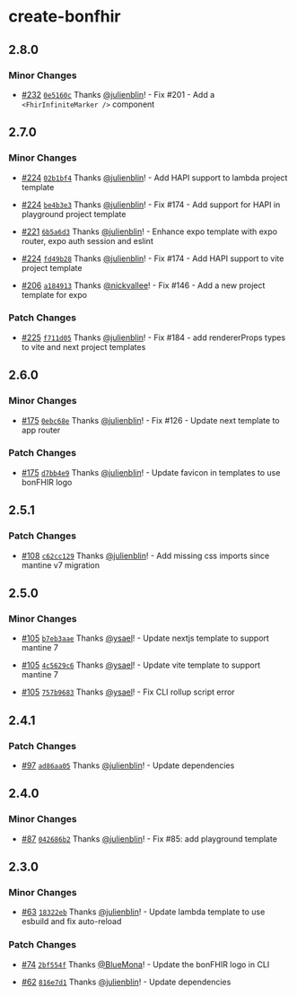 # create-bonfhir

## 2.8.0

### Minor Changes

- [#232](https://github.com/bonfhir/bonfhir/pull/232) [`0e5160c`](https://github.com/bonfhir/bonfhir/commit/0e5160c48d5add91f1258712acaf96df77f0b505) Thanks [@julienblin](https://github.com/julienblin)! - Fix #201 - Add a `<FhirInfiniteMarker />` component

## 2.7.0

### Minor Changes

- [#224](https://github.com/bonfhir/bonfhir/pull/224) [`02b1bf4`](https://github.com/bonfhir/bonfhir/commit/02b1bf4b75cb8cda9aaf9b9526e8caa14e6606ca) Thanks [@julienblin](https://github.com/julienblin)! - Add HAPI support to lambda project template

- [#224](https://github.com/bonfhir/bonfhir/pull/224) [`be4b3e3`](https://github.com/bonfhir/bonfhir/commit/be4b3e358e9ad164400ebecfc18feb2cff076735) Thanks [@julienblin](https://github.com/julienblin)! - Fix #174 - Add support for HAPI in playground project template

- [#221](https://github.com/bonfhir/bonfhir/pull/221) [`6b5a6d3`](https://github.com/bonfhir/bonfhir/commit/6b5a6d3724927c3997ecc49f1a39a018a6053815) Thanks [@julienblin](https://github.com/julienblin)! - Enhance expo template with expo router, expo auth session and eslint

- [#224](https://github.com/bonfhir/bonfhir/pull/224) [`fd49b28`](https://github.com/bonfhir/bonfhir/commit/fd49b28888a647aecf7cab46662f25a6acb8b383) Thanks [@julienblin](https://github.com/julienblin)! - Fix #174 - Add HAPI support to vite project template

- [#206](https://github.com/bonfhir/bonfhir/pull/206) [`a184913`](https://github.com/bonfhir/bonfhir/commit/a1849130673a8f35fb038cf10eb64741a58aa344) Thanks [@nickvallee](https://github.com/nickvallee)! - Fix #146 - Add a new project template for expo

### Patch Changes

- [#225](https://github.com/bonfhir/bonfhir/pull/225) [`f711d05`](https://github.com/bonfhir/bonfhir/commit/f711d059f2d2cec79bc71d0711f0504182e059c3) Thanks [@julienblin](https://github.com/julienblin)! - Fix #184 - add rendererProps types to vite and next project templates

## 2.6.0

### Minor Changes

- [#175](https://github.com/bonfhir/bonfhir/pull/175) [`0ebc68e`](https://github.com/bonfhir/bonfhir/commit/0ebc68e93eec9c2ddba586caf18b3ed57569ba2f) Thanks [@julienblin](https://github.com/julienblin)! - Fix #126 - Update next template to app router

### Patch Changes

- [#175](https://github.com/bonfhir/bonfhir/pull/175) [`d7bb4e9`](https://github.com/bonfhir/bonfhir/commit/d7bb4e9c05e93125da135b787c792d03f585cb38) Thanks [@julienblin](https://github.com/julienblin)! - Update favicon in templates to use bonFHIR logo

## 2.5.1

### Patch Changes

- [#108](https://github.com/bonfhir/bonfhir/pull/108) [`c62cc129`](https://github.com/bonfhir/bonfhir/commit/c62cc12961ab6878999460a2a165b458d3be3fdd) Thanks [@julienblin](https://github.com/julienblin)! - Add missing css imports since mantine v7 migration

## 2.5.0

### Minor Changes

- [#105](https://github.com/bonfhir/bonfhir/pull/105) [`b7eb3aae`](https://github.com/bonfhir/bonfhir/commit/b7eb3aaebe54e623270017e1ce1d11891089354b) Thanks [@ysael](https://github.com/ysael)! - Update nextjs template to support mantine 7

- [#105](https://github.com/bonfhir/bonfhir/pull/105) [`4c5629c6`](https://github.com/bonfhir/bonfhir/commit/4c5629c699ec44b751ff087835db52d7060d4a2a) Thanks [@ysael](https://github.com/ysael)! - Update vite template to support mantine 7

- [#105](https://github.com/bonfhir/bonfhir/pull/105) [`757b9683`](https://github.com/bonfhir/bonfhir/commit/757b968349ffb6488d514a28fe90cae99cfbfbbe) Thanks [@ysael](https://github.com/ysael)! - Fix CLI rollup script error

## 2.4.1

### Patch Changes

- [#97](https://github.com/bonfhir/bonfhir/pull/97) [`ad86aa05`](https://github.com/bonfhir/bonfhir/commit/ad86aa058bd100ac1f95b25c09ad18fa7cbafa85) Thanks [@julienblin](https://github.com/julienblin)! - Update dependencies

## 2.4.0

### Minor Changes

- [#87](https://github.com/bonfhir/bonfhir/pull/87) [`042686b2`](https://github.com/bonfhir/bonfhir/commit/042686b2fc794708e03000960ddc71f2935c26dc) Thanks [@julienblin](https://github.com/julienblin)! - Fix #85: add playground template

## 2.3.0

### Minor Changes

- [#63](https://github.com/bonfhir/bonfhir/pull/63) [`18322eb`](https://github.com/bonfhir/bonfhir/commit/18322eb12181405b0a31ec3746a71558ad9bdba2) Thanks [@julienblin](https://github.com/julienblin)! - Update lambda template to use esbuild and fix auto-reload

### Patch Changes

- [#74](https://github.com/bonfhir/bonfhir/pull/74) [`2bf554f`](https://github.com/bonfhir/bonfhir/commit/2bf554fa28ca5212b8c841cfecde9173b07f1a69) Thanks [@BlueMona](https://github.com/BlueMona)! - Update the bonFHIR logo in CLI

- [#62](https://github.com/bonfhir/bonfhir/pull/62) [`816e7d1`](https://github.com/bonfhir/bonfhir/commit/816e7d1d41db4de095f1df26af3a96f472e290c9) Thanks [@julienblin](https://github.com/julienblin)! - Update dependencies
